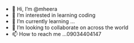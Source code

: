 - 👋 Hi, I’m @mheera
- 👀 I’m interested in learning coding 
- 🌱 I’m currently learning ...
- 💞️ I’m looking to collaborate on across the world 
- 📫 How to reach me ...09034404147

<!---
mheera/mheera is a ✨ special ✨ repository because its `README.md` (this file) appears on your GitHub profile.
You can click the Preview link to take a look at your changes.
--->
